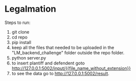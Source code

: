 # Legalmation

Steps to run:
1) git clone
2) cd repo
3) pip install
4) keep all the files that needed to be uploaded in the "LM_backend_challenge" folder outside the repo folder.
5) python server.py
6) to insert plantiff and defendent goto http://127.0.0.1:5002/input/{{file_name_without_extension}}
7) to see the data go to http://127.0.0.1:5002/result.  
